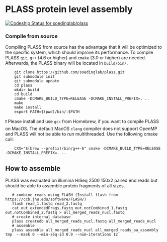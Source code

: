 # PLASS protein level assembly
[ ![Codeship Status for soedinglab/plass](https://app.codeship.com/projects/fc7c4e70-e188-0135-0db2-569fac09cf96/status?branch=master)](https://app.codeship.com/projects/266646)

### Compile from source
Compiling PLASS from source has the advantage that it will be optimized to the specific system, which should improve its performance. To compile PLASS `git`, `g++` (4.6 or higher) and `cmake` (3.0 or higher) are needed. Afterwards, the PLASS binary will be located in `build/bin/`.

        git clone https://github.com/soedinglab/plass.git
        git submodule init
        git submodule update
        cd plass
        mkdir build
        cd build
        cmake -DCMAKE_BUILD_TYPE=RELEASE -DCMAKE_INSTALL_PREFIX=. ..
        make
        make install 
        export PATH=$(pwd)/bin/:$PATH
        
:exclamation: Please install and use `gcc` from Homebrew, if you want to compile PLASS on MacOS. The default MacOS `clang` compiler does not support OpenMP and PLASS will not be able to run multithreaded. Use the following cmake call:

        CXX="$(brew --prefix)/bin/g++-6" cmake -DCMAKE_BUILD_TYPE=RELEASE -DCMAKE_INSTALL_PREFIX=. ..
        

## How to assemble

PLASS was evaluated on illumina HiSeq 2500 150x2 paired end reads but should be able to assemble protein fragments of all sizes.

       # combine reads using FLASH (Install flash from https://ccb.jhu.edu/software/FLASH/)
       flash read_1.fastq read_2.fastq
       cat out.extendedFrags.fastq out.notCombined_1.fastq out.notCombined_2.fastq > all_merged_reads_nucl.fastq
       # create internal database
       plass createdb all_merged_reads_nucl.fastq all_merged_reads_nucl
       # assemble
       plass assemble all_merged_reads_nucl all_merged_reads_aa_assembly tmp  --mask 0 --min-seq-id 0.9 --num-iterations 12

